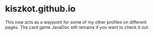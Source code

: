 # kiszkot.github.io
This now acts as a waypoint for some of my other profiles on different pages.
The card game JavaDoc still remains if you want to check it out.
